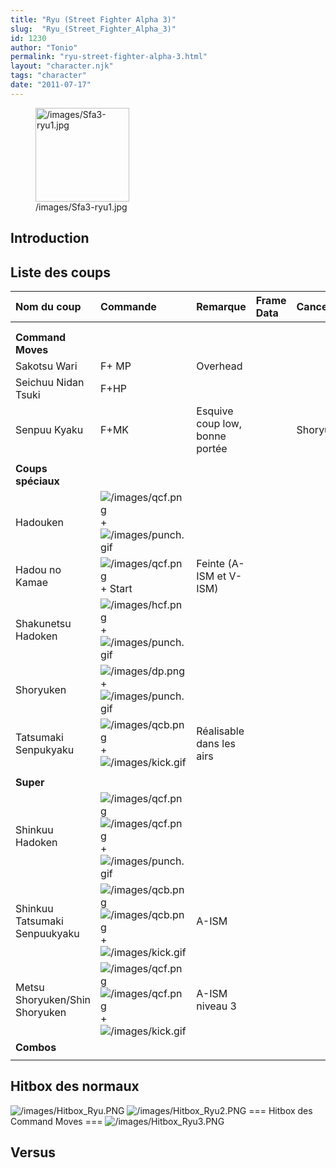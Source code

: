 ```yaml
---
title: "Ryu (Street Fighter Alpha 3)"
slug:  "Ryu_(Street_Fighter_Alpha_3)"
id: 1230
author: "Tonio"
permalink: "ryu-street-fighter-alpha-3.html"
layout: "character.njk"
tags: "character"
date: "2011-07-17"
---
```


<figure>
<img src="/images/Sfa3-ryu1.jpg" title="/images/Sfa3-ryu1.jpg"
width="150" alt="/images/Sfa3-ryu1.jpg" />
<figcaption aria-hidden="true">/images/Sfa3-ryu1.jpg</figcaption>
</figure>

## Introduction

## Liste des coups

| Nom du coup                    | Commande                                                                                                                  | Remarque                       | Frame Data | Cancelable | Dommages |
|:-------------------------------|:--------------------------------------------------------------------------------------------------------------------------|:-------------------------------|:-----------|:-----------|:---------|
|                                |                                                                                                                           |                                |            |            |          |
|                                |                                                                                                                           |                                |            |            |          |
| **Command Moves**              |                                                                                                                           |                                |            |            |          |
| Sakotsu Wari                   | F+ MP                                                                                                                     | Overhead                       |            |            |          |
| Seichuu Nidan Tsuki            | F+HP                                                                                                                      |                                |            |            |          |
| Senpuu Kyaku                   | F+MK                                                                                                                      | Esquive coup low, bonne portée |            | Shoryuken  |          |
|                                |                                                                                                                           |                                |            |            |          |
| **Coups spéciaux**             |                                                                                                                           |                                |            |            |          |
| Hadouken                       | ![](/images/qcf.png "/images/qcf.png") + ![](/images/punch.gif "/images/punch.gif")                                       |                                |            |            |          |
| Hadou no Kamae                 | ![](/images/qcf.png "/images/qcf.png") + Start                                                                            | Feinte (A-ISM et V-ISM)        |            |            |          |
| Shakunetsu Hadoken             | ![](/images/hcf.png "/images/hcf.png") + ![](/images/punch.gif "/images/punch.gif")                                       |                                |            |            |          |
| Shoryuken                      | ![](/images/dp.png "/images/dp.png") + ![](/images/punch.gif "/images/punch.gif")                                         |                                |            |            |          |
| Tatsumaki Senpukyaku           | ![](/images/qcb.png "/images/qcb.png") +![](/images/kick.gif "/images/kick.gif")                                          | Réalisable dans les airs       |            |            |          |
|                                |                                                                                                                           |                                |            |            |          |
| **Super**                      |                                                                                                                           |                                |            |            |          |
| Shinkuu Hadoken                | ![](/images/qcf.png "/images/qcf.png")![](/images/qcf.png "/images/qcf.png") + ![](/images/punch.gif "/images/punch.gif") |                                |            |            |          |
| Shinkuu Tatsumaki Senpuukyaku  | ![](/images/qcb.png "/images/qcb.png")![](/images/qcb.png "/images/qcb.png") + ![](/images/kick.gif "/images/kick.gif")   | A-ISM                          |            |            |          |
| Metsu Shoryuken/Shin Shoryuken | ![](/images/qcf.png "/images/qcf.png")![](/images/qcf.png "/images/qcf.png") + ![](/images/kick.gif "/images/kick.gif")   | A-ISM niveau 3                 |            |            |          |
| **Combos**                     |                                                                                                                           |                                |            |            |          |
|                                |                                                                                                                           |                                |            |            |          |

## Hitbox des normaux

![](/images/Hitbox_Ryu.PNG "/images/Hitbox_Ryu.PNG")
![](/images/Hitbox_Ryu2.PNG‎ "/images/Hitbox_Ryu2.PNG‎") === Hitbox des
Command Moves === ![](/images/Hitbox_Ryu3.PNG "/images/Hitbox_Ryu3.PNG")

## Versus
